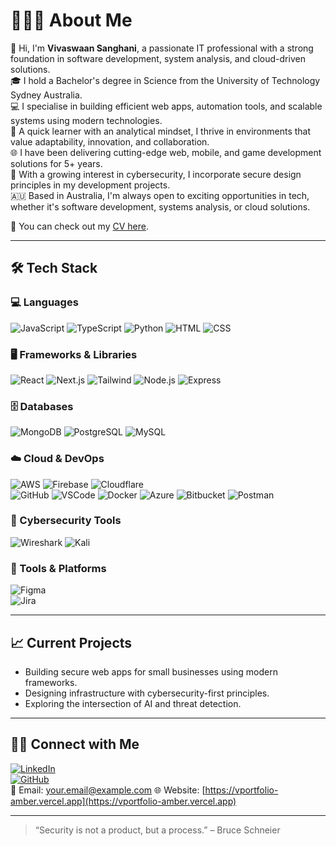 # 👨🏻‍💻 About Me

👋 Hi, I'm **Vivaswaan Sanghani**, a passionate IT professional with a strong foundation in software development, system analysis, and cloud-driven solutions.  
🎓 I hold a Bachelor's degree in Science from the University of Technology Sydney Australia.  
💻 I specialise in building efficient web apps, automation tools, and scalable systems using modern technologies.  
🧠 A quick learner with an analytical mindset, I thrive in environments that value adaptability, innovation, and collaboration.  
🌐 I have been delivering cutting-edge web, mobile, and game development solutions for 5+ years.  
🔐 With a growing interest in cybersecurity, I incorporate secure design principles in my development projects.  
🇦🇺 Based in Australia, I'm always open to exciting opportunities in tech, whether it's software development, systems analysis, or cloud solutions.

📄 You can check out my [CV here](#).  

---

## 🛠 Tech Stack

### 💻 Languages
![JavaScript](https://skillicons.dev/icons?i=js) ![TypeScript](https://skillicons.dev/icons?i=ts) ![Python](https://skillicons.dev/icons?i=python) ![HTML](https://skillicons.dev/icons?i=html) ![CSS](https://skillicons.dev/icons?i=css)

### 🖥 Frameworks & Libraries
![React](https://skillicons.dev/icons?i=react) ![Next.js](https://skillicons.dev/icons?i=next) ![Tailwind](https://skillicons.dev/icons?i=tailwind) ![Node.js](https://skillicons.dev/icons?i=nodejs) ![Express](https://skillicons.dev/icons?i=express)

### 🗄 Databases
![MongoDB](https://skillicons.dev/icons?i=mongodb) ![PostgreSQL](https://skillicons.dev/icons?i=postgres) ![MySQL](https://skillicons.dev/icons?i=mysql)

### ☁️ Cloud & DevOps
![AWS](https://skillicons.dev/icons?i=aws) ![Firebase](https://skillicons.dev/icons?i=firebase) ![Cloudflare](https://skillicons.dev/icons?i=cloudflare)  
![GitHub](https://skillicons.dev/icons?i=github) ![VSCode](https://skillicons.dev/icons?i=vscode) ![Docker](https://skillicons.dev/icons?i=docker)
![Azure](https://skillicons.dev/icons?i=azure) ![Bitbucket](https://skillicons.dev/icons?i=bitbucket) ![Postman](https://skillicons.dev/icons?i=postman)

### 🔐 Cybersecurity Tools
![Wireshark](https://skillicons.dev/icons?i=wireshark) ![Kali](https://skillicons.dev/icons?i=kali)  

### 🧩 Tools & Platforms
![Figma](https://skillicons.dev/icons?i=figma)  
![Jira](https://skillicons.dev/icons?i=jira)

---

## 📈 Current Projects
- Building secure web apps for small businesses using modern frameworks.
- Designing infrastructure with cybersecurity-first principles.
- Exploring the intersection of AI and threat detection.

---

## 🤝🏻 Connect with Me

[![LinkedIn](https://img.shields.io/badge/-LinkedIn-blue?logo=linkedin&logoColor=white)](https://www.linkedin.com/in/vivaswaan491)  
[![GitHub](https://img.shields.io/badge/-GitHub-181717?logo=github&logoColor=white)](https://github.com/DragonJ21)  
📧 Email: your.email@example.com
🌐 Website: [https://vportfolio-amber.vercel.app](https://vportfolio-amber.vercel.app)

---

> “Security is not a product, but a process.” – Bruce Schneier
